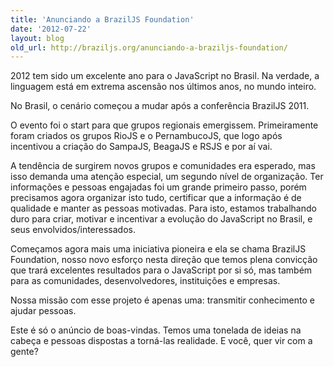 ```yaml
---
title: 'Anunciando a BrazilJS Foundation'
date: '2012-07-22'
layout: blog
old_url: http://braziljs.org/anunciando-a-braziljs-foundation/
---
```


2012 tem sido um excelente ano para o JavaScript no Brasil. Na verdade, a linguagem está em extrema ascensão nos últimos anos, no mundo inteiro.

No Brasil, o cenário começou a mudar após a conferência BrazilJS 2011.

O evento foi o start para que grupos regionais emergissem. Primeiramente foram criados os grupos RioJS e o PernambucoJS, que logo após incentivou a criação do SampaJS, BeagaJS e RSJS e por aí vai.

A tendência de surgirem novos grupos e comunidades era esperado, mas isso demanda uma atenção especial, um segundo nível de organização. Ter informações e pessoas engajadas foi um grande primeiro passo, porém precisamos agora organizar isto tudo, certificar que a informação é de qualidade e manter as pessoas motivadas. Para isto, estamos trabalhando duro para criar, motivar e incentivar a evolução do JavaScript no Brasil, e seus envolvidos/interessados.

Começamos agora mais uma iniciativa pioneira e ela se chama BrazilJS Foundation, nosso novo esforço nesta direção que temos plena convicção que trará excelentes resultados para o JavaScript por si só, mas também para as comunidades, desenvolvedores, instituições e empresas.

Nossa missão com esse projeto é apenas uma: transmitir conhecimento e ajudar pessoas.

Este é só o anúncio de boas-vindas. Temos uma tonelada de ideias na cabeça e pessoas dispostas a torná-las realidade. E você, quer vir com a gente?